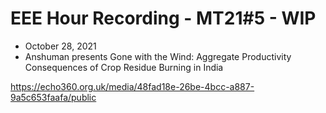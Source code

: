 # EEE Hour Recording - MT21#5 - WIP
* October 28, 2021
* Anshuman presents Gone with the Wind: Aggregate Productivity Consequences of Crop Residue Burning in India 

<https://echo360.org.uk/media/48fad18e-26be-4bcc-a887-9a5c653faafa/public>



